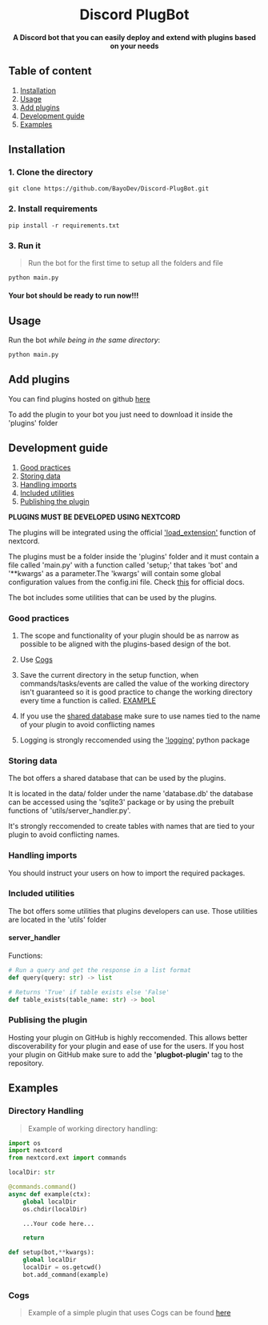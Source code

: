 # <div align='center'>Discord PlugBot</div>

 #### <div align='center'>A Discord bot that you can easily deploy and extend with plugins based on your needs</div>

 ## Table of content
 
 1. [Installation](#install)
 2. [Usage](#usage)
 3. [Add plugins](#add_plugins)
 4. [Development guide](#dev)
 5. [Examples](#examples)

<a id='install'></a>
## Installation

### 1. Clone the directory

```git
git clone https://github.com/BayoDev/Discord-PlugBot.git
```

### 2. Install requirements

```pip
pip install -r requirements.txt
```

### 3. Run it
> Run the bot for the first time to setup all the folders and file

```py
python main.py
```

#### Your bot should be ready to run now!!!

<a id='usage'></a>
## Usage

Run the bot *while being in the same directory*:
```python
python main.py
```

<a id='add_plugins'></a>
## Add plugins

You can find plugins hosted on github <a href='https://github.com/topics/plugbot-plugin'>here</a>

To add the plugin to your bot you just need to download it inside the 'plugins' folder

<a id='dev'></a>
## Development guide

1. [Good practices](#dev_gp)
2. [Storing data](#dev_sd)
3. [Handling imports](#dev_imp)
4. [Included utilities](#dev_util)
5. [Publishing the plugin](#dev_pub)

**PLUGINS MUST BE DEVELOPED USING NEXTCORD**

The plugins will be integrated using the official ['load_extension'](https://docs.nextcord.dev/en/stable/ext/commands/extensions.html#primer) function of nextcord.

The plugins must be a folder inside the 'plugins' folder and it must contain a file called 'main.py' with a function called 'setup;' that takes 'bot' and '**kwargs' as a parameter.The 'kwargs' will contain some global configuration values from the config.ini  file. Check [this](https://docs.nextcord.dev/en/stable/ext/commands/extensions.html#primer) for official docs.

The bot includes some utilities that can be used by the plugins.

<a id='dev_gp'></a>

### Good practices

1. The scope and functionality of your plugin should be as narrow as possible to be aligned with the plugins-based design of the bot.

2. Use [Cogs](https://docs.nextcord.dev/en/stable/ext/commands/api.html#nextcord.ext.commands.Cog)

3. Save the current directory in the setup function, when commands/tasks/events are called the value of the working directory isn't guaranteed so it is good practice to change the working directory every time a function is called. [EXAMPLE](#wd_ex)

4. If you use the [shared database](#storing_data) make sure to use names tied to the name of your plugin to avoid conflicting names

5. Logging is strongly reccomended using the ['logging'](https://docs.python.org/3/library/logging.html) python package 


<a id='dev_sd'></a>

### Storing data

The bot offers a shared database that can be used by the plugins.

It is located in the data/ folder under the name 'database.db' the database can be accessed using the 'sqlite3' package or by using the prebuilt functions  of 'utils/server_handler.py'.

It's strongly reccomended to create tables with names that are tied to your plugin to avoid conflicting names.

<a id='dev_imp'></a>

### Handling imports

You should instruct your users on how to import the required packages.

<a id='dev_util'></a>

### Included utilities

The bot offers some utilities that plugins developers can use. Those utilities are located in the 'utils' folder

#### server_handler

Functions:

```python
# Run a query and get the response in a list format
def query(query: str) -> list
```
```python
# Returns 'True' if table exists else 'False'
def table_exists(table_name: str) -> bool
```

<a id='dev_pub'></a>

### Publising the plugin

Hosting your plugin on GitHub is highly reccomended. This allows better discoverability for your plugin and ease of use for the users. If you host your plugin on GitHub make sure to add the **'plugbot-plugin'** tag to the repository.

<a id='examples'></a>
## Examples

<a id='wd_ex'></a>

### Directory Handling

>Example of working directory handling:

```python
import os
import nextcord
from nextcord.ext import commands

localDir: str

@commands.command()
async def example(ctx):
    global localDir
    os.chdir(localDir)

    ...Your code here...

    return

def setup(bot,**kwargs):
    global localDir
    localDir = os.getcwd()
    bot.add_command(example)
```


<a id='cogs_ex'></a>

### Cogs
>Example of a simple plugin that uses Cogs can be found [here](https://github.com/BayoDev/CuteGifs-PlugBot)
